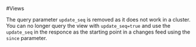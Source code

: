 #Views

The query parameter `update_seq` is removed as it does not work in a cluster.
You can no longer query the view with `update_seq=true` and use the
`update_seq` in the responce as the starting point in a changes feed using the
`since` parameter.
